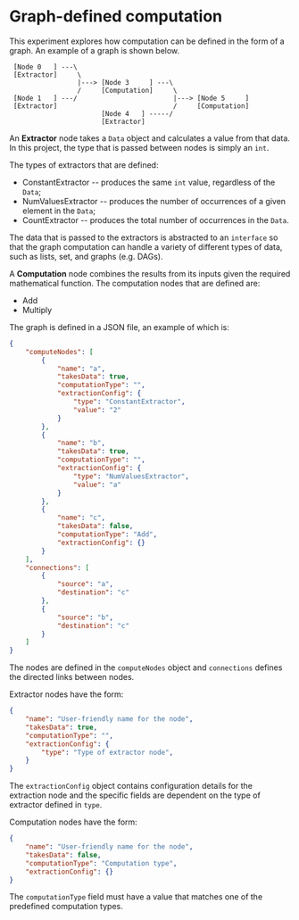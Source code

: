 # Graph-defined computation

This experiment explores how computation can be defined in the form of a graph. 
An example of a graph is shown below.

```
 [Node 0   ] ---\
 [Extractor]     \
                 |---> [Node 3     ] ---\
                 /     [Computation]     \
 [Node 1   ] ---/                        |---> [Node 5     ]
 [Extractor]                             /     [Computation]
                       [Node 4   ] -----/
                       [Extractor]
```

An **Extractor** node takes a `Data` object and calculates a value from that 
data. In this project, the type that is passed between nodes is simply an `int`.

The types of extractors that are defined:

* ConstantExtractor -- produces the same `int` value, regardless of the `Data`;
* NumValuesExtractor -- produces the number of occurrences of a given element
in the `Data`;
* CountExtractor -- produces the total number of occurrences in the `Data`.

The data that is passed to the extractors is abstracted to an `interface` so
that the graph computation can handle a variety of different types of data, such
as lists, set, and graphs (e.g. DAGs).

A **Computation** node combines the results from its inputs given the required
mathematical function. The computation nodes that are defined are:

* Add
* Multiply

The graph is defined in a JSON file, an example of which is:

```json
{
    "computeNodes": [
        {
            "name": "a",
            "takesData": true,
            "computationType": "",
            "extractionConfig": {
                "type": "ConstantExtractor",
                "value": "2"
            }
        },
        {
            "name": "b",
            "takesData": true,
            "computationType": "",
            "extractionConfig": {
                "type": "NumValuesExtractor",
                "value": "a"
            }
        },
        {
            "name": "c",
            "takesData": false,
            "computationType": "Add",
            "extractionConfig": {}
        }
    ],
    "connections": [
        {
            "source": "a",
            "destination": "c"
        },
        {
            "source": "b",
            "destination": "c"
        }
    ]
}
```

The nodes are defined in the `computeNodes` object and `connections` defines the
directed links between nodes.

Extractor nodes have the form:

```json
{
    "name": "User-friendly name for the node",
    "takesData": true,
    "computationType": "",
    "extractionConfig": {
        "type": "Type of extractor node",
    }
}
```

The `extractionConfig` object contains configuration details for the extraction
node and the specific fields are dependent on the type of extractor defined
in `type`.

Computation nodes have the form:

```json
{
    "name": "User-friendly name for the node",
    "takesData": false,
    "computationType": "Computation type",
    "extractionConfig": {}
}
```

The `computationType` field must have a value that matches one of the predefined
computation types.
